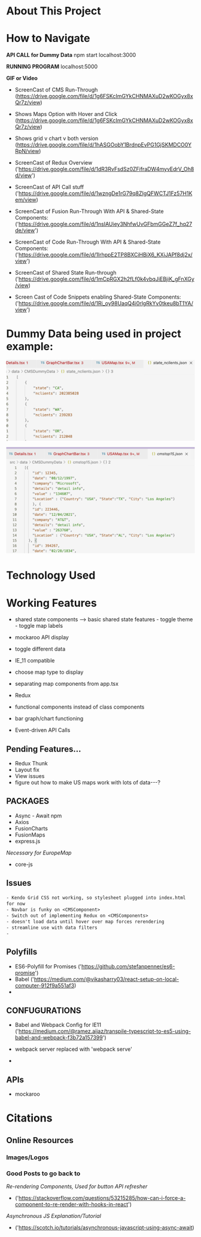 #   About This Project 


#   How to Navigate 

**API CALL for Dummy Data** 
    npm start 
    localhost:3000

**RUNNING PROGRAM**
    localhost:5000

**GIF or Video**

- ScreenCast of CMS Run-Through
    (https://drive.google.com/file/d/1g6FSKcImGYkCHNMAXuD2wKOGyx8xQr7z/view)

- Shows Maps Option with Hover and Click
    (https://drive.google.com/file/d/1g6FSKcImGYkCHNMAXuD2wKOGyx8xQr7z/view)

- Shows grid v chart v both version
    (https://drive.google.com/file/d/1hASGOobY1BrdnpEvPG1GjSKMDCO0YRpN/view)

- ScreenCast of Redux Overview 
    ('https://drive.google.com/file/d/1dR3RvFsdSz0ZFifraDW4myvEdrV_Oh8d/view')

- ScreenCast of API Call stuff 
    ('https://drive.google.com/file/d/1wzngDe1rG79q8ZIgQFWCTJ1Fz57H1Kem/view)

-   ScreenCast of Fusion Run-Through With API & Shared-State Components: 
    ('https://drive.google.com/file/d/1nsIAUiey3NhfwUvGFbmGGeZ7f_hq27de/view')
- ScreenCast of Code Run-Through With API & Shared-State Components:
    ('https://drive.google.com/file/d/1lrhppE2TP8BXCiHBiX6_KXiJAPf8dj2x/view')

- ScreenCast of Shared State Run-through
    ('https://drive.google.com/file/d/1mCpRGX2h2fLf0k4vbqJiEBjiK_gFnXGy/view)

- Screen Cast of Code Snippets enabling Shared-State Components:
    ('https://drive.google.com/file/d/1Ri_oy98UaqQ4i0rlgRkYv0tkeu8bT1YA/view')


# Dummy Data being used in project example:

![Alt text](images/dummydataexampleone.png "For Maps rendering when hovered over state")

![Alt text](images/dummydataexampletwo.png "Detailed State Info")

#   Technology Used 

#   Working Features
- shared state components
    --> basic shared state features
        - toggle theme
        - toggle map labels
        
- mockaroo API display 
- toggle different data 
- IE_11 compatible 
- choose map type to display 
- separating map components from app.tsx
- Redux 
- functional components instead of class components 
- bar graph/chart functioning 

- Event-driven API Calls 


##   Pending Features...
- Redux Thunk
- Layout fix 
- View issues
- figure out how to make US maps work with lots of data---?

## PACKAGES
- Async - Await npm
- Axios
- FusionCharts
- FusionMaps 
- express.js

*Necessary for EuropeMap*
- core-js

## Issues 

    - Kendo Grid CSS not working, so stylesheet plugged into index.html for now 
    - Navbar is funky on <CMSComponent>
    - Switch out of implementing Redux on <CMSComponents>
    - doesn't load data until hover over map forces rerendering
    - streamline use with data filters 
    - 


##  Polyfills
- ES6-Polyfill for Promises 
            ('https://github.com/stefanpenner/es6-promise')
- Babel 
            ('https://medium.com/@vikasharry03/react-setup-on-local-computer-912f9a551af3)
- 



##  CONFUGURATIONS
- Babel and Webpack Config for IE11
    ('https://medium.com/@ramez.aijaz/transpile-typescript-to-es5-using-babel-and-webpack-f3b72a157399')

- webpack server replaced with 'webpack serve' 

- 
 
##  APIs
- mockaroo 


#   Citations


## Online Resources 


### Images/Logos


### Good Posts to go back to 

*Re-rendering Components, Used for button API refresher*
- ('https://stackoverflow.com/questions/53215285/how-can-i-force-a-component-to-re-render-with-hooks-in-react')

*Asynchronous JS Explanation/Tutorial*
- ('https://scotch.io/tutorials/asynchronous-javascript-using-async-await)

